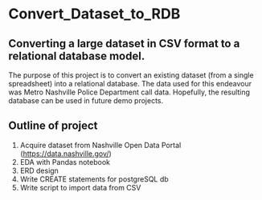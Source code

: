 # Convert_Dataset_to_RDB
## Converting a large dataset in  CSV format to a relational database model.

The purpose of this project is to convert an existing dataset (from a single spreadsheet) into a relational database. The data used for this endeavour was Metro Nashville Police Department call data. Hopefully, the resulting database can be used in future demo projects.

## Outline of project
1. Acquire dataset from Nashville Open Data Portal (https://data.nashville.gov/)
2. EDA with Pandas notebook
3. ERD design
4. Write CREATE statements for postgreSQL db
5. Write script to import data from CSV

